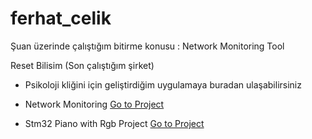 # ferhat_celik
Şuan üzerinde çalıştığım bitirme konusu : Network Monitoring Tool

Reset Bilisim (Son çalıştığım şirket)
- Psikoloji kliğini için geliştirdiğim uygulamaya buradan ulaşabilirsiniz 

- Network Monitoring 
[Go to Project ](https://github.com/celikferhat/ferhat_celik/tree/master/Network%20Monitoring)

- Stm32 Piano with Rgb Project
[Go to Project ](https://github.com/celikferhat/ferhat_celik/tree/master/STM32_Projects%20-%20.Net%20Gui)
